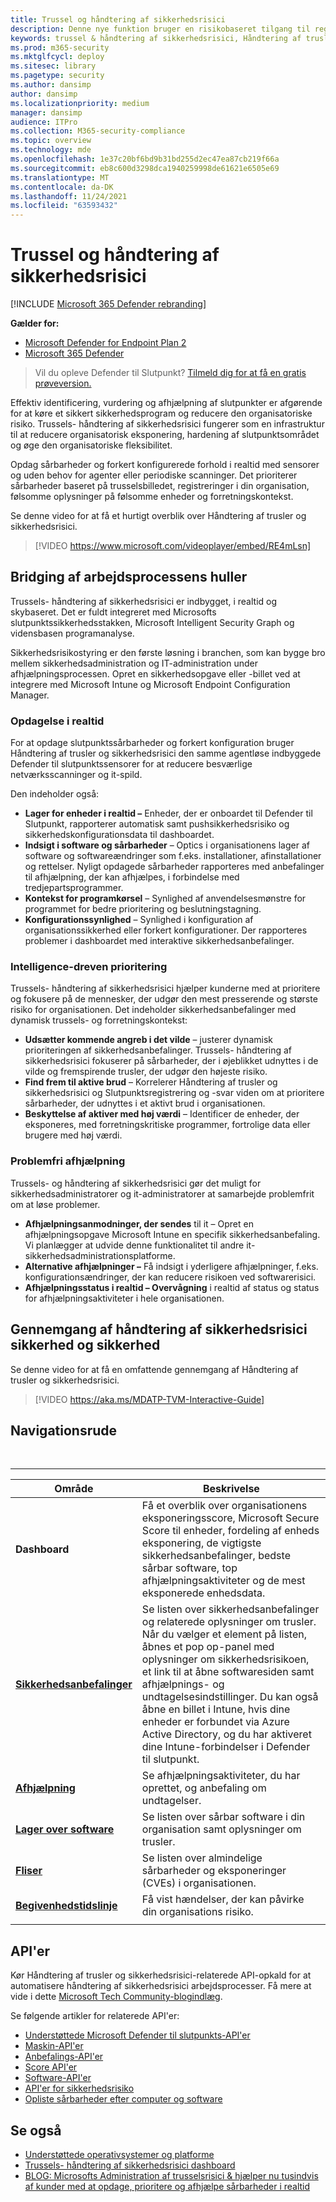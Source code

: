 ```yaml
---
title: Trussel og håndtering af sikkerhedsrisici
description: Denne nye funktion bruger en risikobaseret tilgang til registrering, prioritering og afhjælpning af slutpunktsrisici og forkert konfigurationer.
keywords: trussel & håndtering af sikkerhedsrisici, Håndtering af trusler og sikkerhedsrisici, Microsoft Defender til Endpoint TVM, Microsoft Defender til Endpoint-TVM håndtering af sikkerhedsrisici , vurdering af sikkerhedsrisiko, scanning af trusler og sikkerhedsrisiko, sikker konfigurationsvurdering, Microsoft Defender til slutpunkt, slutpunktsrisici, næste generation
ms.prod: m365-security
ms.mktglfcycl: deploy
ms.sitesec: library
ms.pagetype: security
ms.author: dansimp
author: dansimp
ms.localizationpriority: medium
manager: dansimp
audience: ITPro
ms.collection: M365-security-compliance
ms.topic: overview
ms.technology: mde
ms.openlocfilehash: 1e37c20bf6bd9b31bd255d2ec47ea87cb219f66a
ms.sourcegitcommit: eb8c600d3298dca1940259998de61621e6505e69
ms.translationtype: MT
ms.contentlocale: da-DK
ms.lasthandoff: 11/24/2021
ms.locfileid: "63593432"
---
```

# <a name="threat-and-vulnerability-management"></a>Trussel og håndtering af sikkerhedsrisici

[!INCLUDE [Microsoft 365 Defender rebranding](../../includes/microsoft-defender.md)]

**Gælder for:**
- [Microsoft Defender for Endpoint Plan 2](https://go.microsoft.com/fwlink/p/?linkid=2154037)
- [Microsoft 365 Defender](https://go.microsoft.com/fwlink/?linkid=2118804)

> Vil du opleve Defender til Slutpunkt? [Tilmeld dig for at få en gratis prøveversion.](https://signup.microsoft.com/create-account/signup?products=7f379fee-c4f9-4278-b0a1-e4c8c2fcdf7e&ru=https://aka.ms/MDEp2OpenTrial?ocid=docs-wdatp-portaloverview-abovefoldlink)

Effektiv identificering, vurdering og afhjælpning af slutpunkter er afgørende for at køre et sikkert sikkerhedsprogram og reducere den organisatoriske risiko. Trussels- håndtering af sikkerhedsrisici fungerer som en infrastruktur til at reducere organisatorisk eksponering, hardening af slutpunktsområdet og øge den organisatoriske fleksibilitet.

Opdag sårbarheder og forkert konfigurerede forhold i realtid med sensorer og uden behov for agenter eller periodiske scanninger. Det prioriterer sårbarheder baseret på trusselsbilledet, registreringer i din organisation, følsomme oplysninger på følsomme enheder og forretningskontekst.

Se denne video for at få et hurtigt overblik over Håndtering af trusler og sikkerhedsrisici.

> [!VIDEO https://www.microsoft.com/videoplayer/embed/RE4mLsn]

## <a name="bridging-the-workflow-gaps"></a>Bridging af arbejdsprocessens huller

Trussels- håndtering af sikkerhedsrisici er indbygget, i realtid og skybaseret. Det er fuldt integreret med Microsofts slutpunktssikkerhedsstakken, Microsoft Intelligent Security Graph og vidensbasen programanalyse.

Sikkerhedsrisikostyring er den første løsning i branchen, som kan bygge bro mellem sikkerhedsadministration og IT-administration under afhjælpningsprocessen. Opret en sikkerhedsopgave eller -billet ved at integrere med Microsoft Intune og Microsoft Endpoint Configuration Manager.

### <a name="real-time-discovery"></a>Opdagelse i realtid

For at opdage slutpunktssårbarheder og forkert konfiguration bruger Håndtering af trusler og sikkerhedsrisici den samme agentløse indbyggede Defender til slutpunktssensorer for at reducere besværlige netværksscanninger og it-spild.

Den indeholder også:

- **Lager for enheder i realtid –** Enheder, der er onboardet til Defender til Slutpunkt, rapporterer automatisk samt pushsikkerhedsrisiko og sikkerhedskonfigurationsdata til dashboardet.
- **Indsigt i software og sårbarheder** – Optics i organisationens lager af software og softwareændringer som f.eks. installationer, afinstallationer og rettelser. Nyligt opdagede sårbarheder rapporteres med anbefalinger til afhjælpning, der kan afhjælpes, i forbindelse med tredjepartsprogrammer.
- **Kontekst for programkørsel** – Synlighed af anvendelsesmønstre for programmet for bedre prioritering og beslutningstagning.
- **Konfigurationssynlighed** – Synlighed i konfiguration af organisationssikkerhed eller forkert konfigurationer. Der rapporteres problemer i dashboardet med interaktive sikkerhedsanbefalinger.

### <a name="intelligence-driven-prioritization"></a>Intelligence-dreven prioritering

Trussels- håndtering af sikkerhedsrisici hjælper kunderne med at prioritere og fokusere på de mennesker, der udgør den mest presserende og største risiko for organisationen. Det indeholder sikkerhedsanbefalinger med dynamisk trussels- og forretningskontekst:

- **Udsætter kommende angreb i det vilde** – justerer dynamisk prioriteringen af sikkerhedsanbefalinger. Trussels- håndtering af sikkerhedsrisici fokuserer på sårbarheder, der i øjeblikket udnyttes i de vilde og fremspirende trusler, der udgør den højeste risiko.
- **Find frem til aktive brud** – Korrelerer Håndtering af trusler og sikkerhedsrisici og Slutpunktsregistrering og -svar viden om at prioritere sårbarheder, der udnyttes i et aktivt brud i organisationen.
- **Beskyttelse af aktiver med høj værdi** – Identificer de enheder, der eksponeres, med forretningskritiske programmer, fortrolige data eller brugere med høj værdi.

### <a name="seamless-remediation"></a>Problemfri afhjælpning

Trussels- og håndtering af sikkerhedsrisici gør det muligt for sikkerhedsadministratorer og it-administratorer at samarbejde problemfrit om at løse problemer.

- **Afhjælpningsanmodninger, der sendes** til it – Opret en afhjælpningsopgave Microsoft Intune en specifik sikkerhedsanbefaling. Vi planlægger at udvide denne funktionalitet til andre it-sikkerhedsadministrationsplatforme.
- **Alternative afhjælpninger –** Få indsigt i yderligere afhjælpninger, f.eks. konfigurationsændringer, der kan reducere risikoen ved softwarerisici.
- **Afhjælpningsstatus i realtid – Overvågning** i realtid af status og status for afhjælpningsaktiviteter i hele organisationen.

## <a name="threat-and-vulnerability-management-walk-through"></a>Gennemgang af håndtering af sikkerhedsrisici sikkerhed og sikkerhed

Se denne video for at få en omfattende gennemgang af Håndtering af trusler og sikkerhedsrisici.

> [!VIDEO https://aka.ms/MDATP-TVM-Interactive-Guide]

## <a name="navigation-pane"></a>Navigationsrude

<br>

****

|Område|Beskrivelse|
|---|---|
|**Dashboard**|Få et overblik over organisationens eksponeringsscore, Microsoft Secure Score til enheder, fordeling af enheds eksponering, de vigtigste sikkerhedsanbefalinger, bedste sårbar software, top afhjælpningsaktiviteter og de mest eksponerede enhedsdata.|
|[**Sikkerhedsanbefalinger**](tvm-security-recommendation.md)|Se listen over sikkerhedsanbefalinger og relaterede oplysninger om trusler. Når du vælger et element på listen, åbnes et pop op-panel med oplysninger om sikkerhedsrisikoen, et link til at åbne softwaresiden samt afhjælpnings- og undtagelsesindstillinger. Du kan også åbne en billet i Intune, hvis dine enheder er forbundet via Azure Active Directory, og du har aktiveret dine Intune-forbindelser i Defender til slutpunkt.|
|[**Afhjælpning**](tvm-remediation.md)|Se afhjælpningsaktiviteter, du har oprettet, og anbefaling om undtagelser.|
|[**Lager over software**](tvm-software-inventory.md)|Se listen over sårbar software i din organisation samt oplysninger om trusler.|
|[**Fliser**](tvm-weaknesses.md)|Se listen over almindelige sårbarheder og eksponeringer (CVEs) i organisationen.|
|[**Begivenhedstidslinje**](threat-and-vuln-mgt-event-timeline.md)|Få vist hændelser, der kan påvirke din organisations risiko.|
|||

## <a name="apis"></a>API'er

Kør Håndtering af trusler og sikkerhedsrisici-relaterede API-opkald for at automatisere håndtering af sikkerhedsrisici arbejdsprocesser. Få mere at vide i dette [Microsoft Tech Community-blogindlæg](https://techcommunity.microsoft.com/t5/microsoft-defender-atp/threat-amp-vulnerability-management-apis-are-now-generally/ba-p/1304615).

Se følgende artikler for relaterede API'er:

- [Understøttede Microsoft Defender til slutpunkts-API'er](exposed-apis-list.md)
- [Maskin-API'er](machine.md)
- [Anbefalings-API'er](vulnerability.md)
- [Score API'er](score.md)
- [Software-API'er](software.md)
- [API'er for sikkerhedsrisiko](vulnerability.md)
- [Opliste sårbarheder efter computer og software](get-all-vulnerabilities-by-machines.md)

## <a name="see-also"></a>Se også

- [Understøttede operativsystemer og platforme](tvm-supported-os.md)
- [Trussels- håndtering af sikkerhedsrisici dashboard](tvm-dashboard-insights.md)
- [BLOG: Microsofts Administration af trusselsrisici & hjælper nu tusindvis af kunder med at opdage, prioritere og afhjælpe sårbarheder i realtid](https://www.microsoft.com/security/blog/2019/07/02/microsofts-threat-vulnerability-management-now-helps-thousands-of-customers-to-discover-prioritize-and-remediate-vulnerabilities-in-real-time/)
